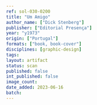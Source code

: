 ```yaml
---
ref: sol-030-0200
title: "Um Amigo"
author_name: ["Dick Stenberg"]
publisher: ["Editorial Presença"]
year: "y1973"
origin: ["Portugal"]
formats: ["book, book-cover"]
disciplines: [graphic-design]
tags:
layout: artifact
status: scan
published: false
int_published: false
image_count:
date_added: 2023-06-16
batch:
---
```


